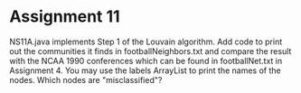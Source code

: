 # Assignment 11

NS11A.java implements Step 1 of the Louvain algorithm.  Add code to print out the communities
it finds in footballNeighbors.txt and compare the result with the NCAA 1990 conferences which
can be found in footballNet.txt in Assignment 4.  You may use the labels ArrayList to print
the names of the nodes.  Which nodes are "misclassified"?
